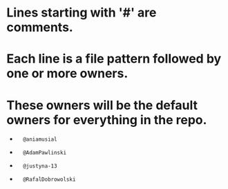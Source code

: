 # Lines starting with '#' are comments.

# Each line is a file pattern followed by one or more owners.

# These owners will be the default owners for everything in the repo.

-       @aniamusial
-       @AdamPawlinski
-       @justyna-13
-       @RafalDobrowolski
